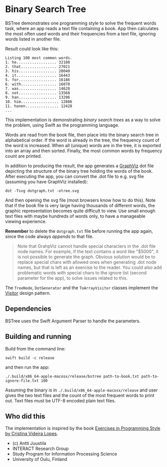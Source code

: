 # Binary Search Tree

BSTree demonstrates one programming style to solve the frequent words task, where
an app reads a text file containing a book. App then calculates the most often used words and their 
frequencies from a text file, ignoring words listed in another file. 

Result could look like this:

```console
Listing 100 most common words.
1. he.................. 32108
2. that................ 27021
3. his................. 20040
4. it.................. 16443
5. for................. 16186
6. with................ 16070
7. was................. 14628
8. not................. 13568
9. han................. 13296
10. him................. 12886
11. hanen............... 12428
...
```

This implementation is demonstrating *binary search trees* as a way to solve the problem, using Swift as the programming language. 

Words are read from the book file, then place into the binary search tree in alphabetical order. If the word is already in the tree, the frequency count of the word is increased. When all (unique) words are in the tree, it is exported into an array and then sorted. Finally, the most common words by frequency count are printed.

In addition to producing the result, the app generates a [GraphViz](https://graphviz.org) dot file depicting the structure of the binary tree holding the words of the book. After executing the app, you can convert the .dot file to e.g. svg file (assuming you have GraphViz installed):

```console
dot -Tsvg dotgraph.txt -otree.svg
```

And then opening the svg file (most browsers know how to do this). Note that if the book file is very large having thousands of different words, the graphic representation becomes quite difficult to view. Use small enough text files with maybe hundreds of words only, to have a manageable viewing experience. 

**Remember** to delete the `dotgraph.txt` file before running the app again, since the code always *appends* to that file.

> Note that GrahpViz cannot handle special characters in the .dot file node names. For example, if the text contains a word like "$5000", it is not possible to generate the graph. Obvious solution would be to replace special chars with allowed ones when generating .dot node names, but that is left as an exercise to the reader. You could also add problematic words with special chars to the ignore list (second parameter for the app), to solve issues related to this.

The `TreeNode`,  `DotGenerator` and the `ToArrayVisitor` classes implement the [Visitor](https://en.wikipedia.org/wiki/Visitor_pattern) design pattern.

## Dependencies

BSTree uses the Swift Argument Parser to handle the parameters.


## Building and running

Build from the command line:

```console
swift build -c release
```

and then run the app:

```console
./.build/x86_64-apple-macosx/release/bstree path-to-book.txt path-to-ignore-file.txt 100 
```

Assuming the binary is in `./.build/x86_64-apple-macosx/release` and user gives the two text files
and the count of the most frequent words to print out. Text files must be UTF-8 encoded plain text files.


## Who did this

The implementation is inspired by the book [Exercises in Programming Style by Cristina Videira Lopes](https://www.routledge.com/Exercises-in-Programming-Style/Lopes/p/book/9780367350208).

* (c) Antti Juustila
* INTERACT Research Group
* Study Program for Information Processing Science
* University of Oulu, Finland
